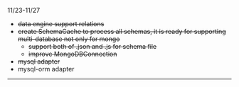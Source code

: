 11/23-11/27
- ~~data engine support relations~~
- ~~create SchemaCache to process all schemas, it is ready for supporting multi-database not only for mongo~~
  - ~~support both of .json and .js for schema file~~
  - ~~improve MongoDBConnection~~
- ~~mysql adapter~~
- mysql-orm adapter
___
